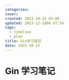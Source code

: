 ```yaml
---
categories: 
cover: 
created: 2023-10-15 03:00
updated: 2023-12-1906 07:54
tags:
  - timeline
  - plan
title: Gin学习笔记
date: 2023-10-15
---
```










# Gin 学习笔记
#